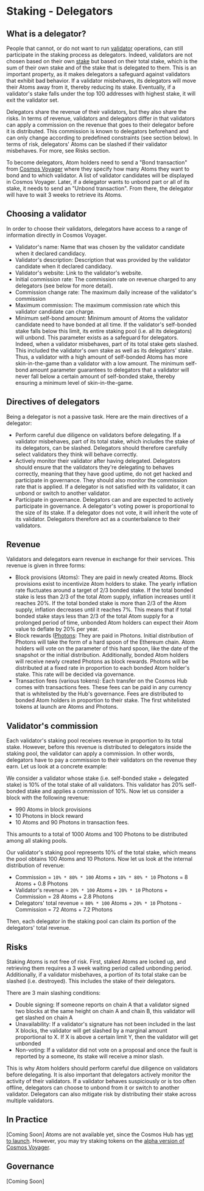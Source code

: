 # Staking - Delegators

## What is a delegator?

People that cannot, or do not want to run [validator](/validators) operations, can still participate in the staking process as delegators. Indeed, validators are not chosen based on their own [stake](/intro/hub) but based on their total stake, which is the sum of their own stake and of the stake that is delegated to them. This is an important property, as it makes delegators a safeguard against validators that exhibit bad behavior. If a validator misbehaves, its delegators will move their Atoms away from it, thereby reducing its stake. Eventually, if a validator's stake falls under the top 100 addresses with highest stake, it will exit the validator set.

Delegators share the revenue of their validators, but they also share the risks. In terms of revenue, validators and delegators differ in that validators can apply a commission on the revenue that goes to their delegator before it is distributed. This commission is known to delegators beforehand and can only change according to predefined constraints (see section below). In terms of risk, delegators' Atoms can be slashed if their validator misbehaves. For more, see Risks section.

To become delegators, Atom holders need to send a "Bond transaction" from [Cosmos Voyager](/voyager) where they specify how many Atoms they want to bond and to which validator. A list of validator candidates will be displayed in Cosmos Voyager. Later, if a delegator wants to unbond part or all of its stake, it needs to send an "Unbond transaction". From there, the delegator will have to wait 3 weeks to retrieve its Atoms.

## Choosing a validator

In order to choose their validators, delegators have access to a range of information directly in Cosmos Voyager.

* Validator's name: Name that was chosen by the validator candidate when it declared candidacy.
* Validator's description: Description that was provided by the validator candidate when it declared candidacy.
* Validator's website: Link to the validator's website.
* Initial commission rate: The commission rate on revenue charged to any delegators (see below for more detail).
* Commission change rate: The maximum daily increase of the validator's commission
* Maximum commission: The maximum commission rate which this validator candidate can charge.
* Minimum self-bond amount: Minimum amount of Atoms the validator candidate need to have bonded at all time. If the validator's self-bonded stake falls below this limit, its entire staking pool (i.e. all its delegators) will unbond. This parameter exists as a safeguard for delegators. Indeed, when a validator misbehaves, part of its total stake gets slashed. This included the validator's own stake as well as its delegators' stake. Thus, a validator with a high amount of self-bonded Atoms has more skin-in-the-game than a validator with a low amount. The minimum self-bond amount parameter guarantees to delegators that a validator will never fall below a certain amount of self-bonded stake, thereby ensuring a minimum level of skin-in-the-game.

## Directives of delegators

Being a delegator is not a passive task. Here are the main directives of a delegator:

* Perform careful due diligence on validators before delegating. If a validator misbehaves, part of its total stake, which includes the stake of its delegators, can be slashed. Delegators should therefore carefully select validators they think will behave correctly.
* Actively monitor their validator after having delegated. Delegators should ensure that the validators they're delegating to behaves correctly, meaning that they have good uptime, do not get hacked and participate in governance. They should also monitor the commission rate that is applied. If a delegator is not satisfied with its validator, it can unbond or switch to another validator.
* Participate in governance. Delegators can and are expected to actively participate in governance. A delegator's voting power is proportional to the size of its stake. If a delegator does not vote, it will inherit the vote of its validator. Delegators therefore act as a counterbalance to their validators.

## Revenue

Validators and delegators earn revenue in exchange for their services. This revenue is given in three forms:

* Block provisions (Atoms): They are paid in newly created Atoms. Block provisions exist to incentivize Atom holders to stake. The yearly inflation rate fluctuates around a target of 2/3 bonded stake. If the total bonded stake is less than 2/3 of the total Atom supply, inflation increases until it reaches 20%. If the total bonded stake is more than 2/3 of the Atom supply, inflation decreases until it reaches 7%. This means that if total bonded stake stays less than 2/3 of the total Atom supply for a prolonged period of time, unbonded Atom holders can expect their Atom value to deflate by 20% per year.
* Block rewards ([Photons](https://blog.cosmos.network/cosmos-fee-token-introducing-the-photon-8a62b2f51aa): They are paid in Photons. Initial distribution of Photons will take the form of a hard spoon of the Ethereum chain. Atom holders will vote on the parameter of this hard spoon, like the date of the snapshot or the initial distribution. Additionally, bonded Atom holders will receive newly created Photons as block rewards. Photons will be distributed at a fixed rate in proportion to each bonded Atom holder's stake. This rate will be decided via governance.
* Transaction fees (various tokens): Each transfer on the Cosmos Hub comes with transactions fees. These fees can be paid in any currency that is whitelisted by the Hub's governance. Fees are distributed to bonded Atom holders in proportion to their stake. The first whitelisted tokens at launch are Atoms and Photons.

## Validator's commission

Each validator's staking pool receives revenue in proportion to its total stake. However, before this revenue is distributed to delegators inside the staking pool, the validator can apply a commission. In other words, delegators have to pay a commission to their validators on the revenue they earn. Let us look at a concrete example:

We consider a validator whose stake (i.e. self-bonded stake + delegated stake) is 10% of the total stake of all validators. This validator has 20% self-bonded stake and applies a commission of 10%. Now let us consider a block with the following revenue:

* 990 Atoms in block provisions
* 10 Photons in block reward
* 10 Atoms and 90 Photons in transaction fees.

This amounts to a total of 1000 Atoms and 100 Photons to be distributed among all staking pools.

Our validator's staking pool represents 10% of the total stake, which means the pool obtains 100 Atoms and 10 Photons. Now let us look at the internal distribution of revenue:

* Commission = `10% * 80% * 100` Atoms + `10% * 80% * 10` Photons = 8 Atoms + 0.8 Photons
* Validator's revenue = `20% * 100` Atoms + `20% * 10` Photons + Commission = 28 Atoms + 2.8 Photons
* Delegators' total revenue = `80% * 100` Atoms + `20% * 10` Photons - Commission = 72 Atoms + 7.2 Photons

Then, each delegator in the staking pool can claim its portion of the delegators' total revenue.

## Risks

Staking Atoms is not free of risk. First, staked Atoms are locked up, and retrieving them requires a 3 week waiting period called unbonding period. Additionally, if a validator misbehaves, a portion of its total stake can be slashed (i.e. destroyed). This includes the stake of their delegators.

There are 3 main slashing conditions:

* Double signing: If someone reports on chain A that a validator signed two blocks at the same height on chain A and chain B, this validator will get slashed on chain A
* Unavailability: If a validator's signature has not been included in the last X blocks, the validator will get slashed by a marginal amount proportional to X. If X is above a certain limit Y, then the validator will get unbonded
* Non-voting: If a validator did not vote on a proposal and once the fault is reported by a someone, its stake will receive a minor slash.

This is why Atom holders should perform careful due diligence on validators before delegating. It is also important that delegators actively monitor the activity of their validators. If a validator behaves suspiciously or is too often offline, delegators can choose to unbond from it or switch to another validator. Delegators can also mitigate risk by distributing their stake across multiple validators.

## In Practice

[Coming Soon] Atoms are not available yet, since the Cosmos Hub has [yet to launch](/roadmap). However, you may try staking tokens on the [alpha version of Cosmos Voyager](/voyager).

## Governance

[Coming Soon]
